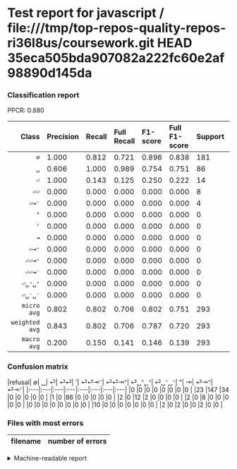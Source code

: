 # Test report for javascript / file:///tmp/top-repos-quality-repos-ri36l8us/coursework.git HEAD 35eca505bda907082a222fc60e2af98890d145da

### Classification report

PPCR: 0.880

| Class | Precision | Recall | Full Recall | F1-score | Full F1-score | Support | Full Support | PPCR |
|------:|:----------|:-------|:------------|:---------|:---------|:--------|:-------------|:-----|
| `∅` | 1.000| 0.812| 0.721| 0.896| 0.838| 181| 204| 0.887 |
| `␣` | 0.606| 1.000| 0.989| 0.754| 0.751| 86| 87| 0.989 |
| `⏎` | 1.000| 0.143| 0.125| 0.250| 0.222| 14| 16| 0.875 |
| `⏎⏎` | 0.000| 0.000| 0.000| 0.000| 0.000| 8| 10| 0.800 |
| `⏎⇥⁻` | 0.000| 0.000| 0.000| 0.000| 0.000| 4| 6| 0.667 |
| `"` | 0.000| 0.000| 0.000| 0.000| 0.000| 0| 0| 0.000 |
| `'` | 0.000| 0.000| 0.000| 0.000| 0.000| 0| 0| 0.000 |
| `⇥` | 0.000| 0.000| 0.000| 0.000| 0.000| 0| 0| 0.000 |
| `⏎⇥⁺` | 0.000| 0.000| 0.000| 0.000| 0.000| 0| 10| 0.000 |
| `⏎⏎⇥⁺` | 0.000| 0.000| 0.000| 0.000| 0.000| 0| 0| 0.000 |
| `⏎⏎⇥⁻` | 0.000| 0.000| 0.000| 0.000| 0.000| 0| 0| 0.000 |
| `⏎␣⁺␣⁺` | 0.000| 0.000| 0.000| 0.000| 0.000| 0| 0| 0.000 |
| `⏎␣⁻␣⁻` | 0.000| 0.000| 0.000| 0.000| 0.000| 0| 0| 0.000 |
| `micro avg` | 0.802| 0.802| 0.706| 0.802| 0.751| 293| 333| 0.880 |
| `weighted avg` | 0.843| 0.802| 0.706| 0.787| 0.720| 293| 333| 0.880 |
| `macro avg` | 0.200| 0.150| 0.141| 0.146| 0.139| 293| 333| 0.880 |

### Confusion matrix

|refusal|  ∅| ␣| ⏎| ⏎⏎| '| ⏎⏎⇥⁻| ⏎⏎⇥⁺| ⏎␣⁺␣⁺| ⏎␣⁻␣⁻| "| ⇥| ⏎⇥⁺| ⏎⇥⁻| 
|:---|:---|:---|:---|:---|:---|:---|:---|
|0 |0 |0 |0 |0 |0 |0 |0 |
|23 |147 |34 |0 |0 |0 |0 |0 |
|1 |0 |86 |0 |0 |0 |0 |0 |
|2 |0 |12 |2 |0 |0 |0 |0 |
|2 |0 |8 |0 |0 |0 |0 |0 |
|0 |0 |0 |0 |0 |0 |0 |0 |
|10 |0 |0 |0 |0 |0 |0 |0 |
|2 |0 |2 |0 |0 |2 |0 |0 |

### Files with most errors

| filename | number of errors|
|:----:|:-----|

<details>
    <summary>Machine-readable report</summary>
```json
{
  "cl_report": {"\"": {"f1-score": 0.0, "precision": 0.0, "recall": 0.0, "support": 0}, "\u0027": {"f1-score": 0.0, "precision": 0.0, "recall": 0.0, "support": 0}, "macro avg": {"f1-score": 0.14620980217899343, "precision": 0.20043336944745396, "recall": 0.1503855260761338, "support": 293}, "micro avg": {"f1-score": 0.8020477815699659, "precision": 0.8020477815699659, "recall": 0.8020477815699659, "support": 293}, "weighted avg": {"f1-score": 0.7870819039607677, "precision": 0.843291832908715, "recall": 0.8020477815699659, "support": 293}, "\u21e5": {"f1-score": 0.0, "precision": 0.0, "recall": 0.0, "support": 0}, "\u2205": {"f1-score": 0.8963414634146342, "precision": 1.0, "recall": 0.8121546961325967, "support": 181}, "\u23ce": {"f1-score": 0.25, "precision": 1.0, "recall": 0.14285714285714285, "support": 14}, "\u23ce\u21e5\u207a": {"f1-score": 0.0, "precision": 0.0, "recall": 0.0, "support": 0}, "\u23ce\u21e5\u207b": {"f1-score": 0.0, "precision": 0.0, "recall": 0.0, "support": 4}, "\u23ce\u23ce": {"f1-score": 0.0, "precision": 0.0, "recall": 0.0, "support": 8}, "\u23ce\u23ce\u21e5\u207a": {"f1-score": 0.0, "precision": 0.0, "recall": 0.0, "support": 0}, "\u23ce\u23ce\u21e5\u207b": {"f1-score": 0.0, "precision": 0.0, "recall": 0.0, "support": 0}, "\u23ce\u2423\u207a\u2423\u207a": {"f1-score": 0.0, "precision": 0.0, "recall": 0.0, "support": 0}, "\u23ce\u2423\u207b\u2423\u207b": {"f1-score": 0.0, "precision": 0.0, "recall": 0.0, "support": 0}, "\u2423": {"f1-score": 0.7543859649122806, "precision": 0.6056338028169014, "recall": 1.0, "support": 86}},
  "cl_report_full": {"\"": {"f1-score": 0.0, "precision": 0.0, "recall": 0.0, "support": 0}, "\u0027": {"f1-score": 0.0, "precision": 0.0, "recall": 0.0, "support": 0}, "macro avg": {"f1-score": 0.1393015971450637, "precision": 0.20043336944745396, "recall": 0.1410841524938888, "support": 333}, "micro avg": {"f1-score": 0.7507987220447284, "precision": 0.8020477815699659, "recall": 0.7057057057057057, "support": 333}, "weighted avg": {"f1-score": 0.7200370228026705, "precision": 0.8188893118470583, "recall": 0.7057057057057057, "support": 333}, "\u21e5": {"f1-score": 0.0, "precision": 0.0, "recall": 0.0, "support": 0}, "\u2205": {"f1-score": 0.8376068376068375, "precision": 1.0, "recall": 0.7205882352941176, "support": 204}, "\u23ce": {"f1-score": 0.2222222222222222, "precision": 1.0, "recall": 0.125, "support": 16}, "\u23ce\u21e5\u207a": {"f1-score": 0.0, "precision": 0.0, "recall": 0.0, "support": 10}, "\u23ce\u21e5\u207b": {"f1-score": 0.0, "precision": 0.0, "recall": 0.0, "support": 6}, "\u23ce\u23ce": {"f1-score": 0.0, "precision": 0.0, "recall": 0.0, "support": 10}, "\u23ce\u23ce\u21e5\u207a": {"f1-score": 0.0, "precision": 0.0, "recall": 0.0, "support": 0}, "\u23ce\u23ce\u21e5\u207b": {"f1-score": 0.0, "precision": 0.0, "recall": 0.0, "support": 0}, "\u23ce\u2423\u207a\u2423\u207a": {"f1-score": 0.0, "precision": 0.0, "recall": 0.0, "support": 0}, "\u23ce\u2423\u207b\u2423\u207b": {"f1-score": 0.0, "precision": 0.0, "recall": 0.0, "support": 0}, "\u2423": {"f1-score": 0.7510917030567685, "precision": 0.6056338028169014, "recall": 0.9885057471264368, "support": 87}},
  "ppcr": 0.8798798798798799
}
```
</details>
